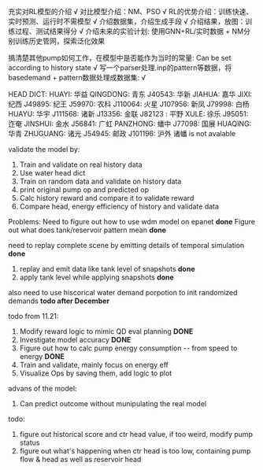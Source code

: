 充实对RL模型的介绍 √
对比模型介绍：NM、PSO √
RL的优势介绍：训练快速、实时预测、运行时不需模型 √
介绍数据集，介绍生成手段 √
介绍结果，放图：训练过程、测试结果得分 √
介绍未来的实验计划: 使用GNN+RL/实时数据 + NM分别训练历史管网，探索泛化效果 

搞清楚其他pump如何工作，在模型中是否能作为当时的常量: Can be set according to history state  √
写一个parser处理.inp的pattern等数据，将basedemand + pattern数据处理成数据集: √

HEAD DICT:
HUAYI: 华益
QINGDONG: 青东
J40543: 华新
JIAHUA: 嘉华
JIXI: 纪西
J49895: 纪王
J59970: 农科
J110064: 火星
J107956: 新凤
J79998: 白杨
HUAYU: 华宇
J111568: 诸新
J13356: 金联
J82123 : 平野 
XULE: 徐乐
J95051: 迮奄
JINSHUI: 金水
J56841: 广虹
PANZHONG: 蟠中
J77098: 国展
HUAQING: 华青
ZHUGUANG: 诸光
J54945: 邮政
J101196: 沪外
诸蟠 is not avalable

validate the model by:
1. Train and validate on real history data
2. Use water head dict
3. Train on random data and validate on history data
4. print original pump op and predicted op
5. Calc history reward and compare it to validate reward
6. Compare head, energy efficiency of history and validate data

Problems:
    Need to figure out how to use wdm model on epanet **done**
    Figure out what does tank/reservoir pattern mean **done**

need to replay complete scene by emitting details of temporal simulation **done**

1. replay and emit data like tank level of snapshots **done**
2. apply tank level while applying snapshots **done**
   
also need to use hiscorical water demand porpotion to init randomized demands **todo after December**

todo from 11.21:
1. Modify reward logic to mimic QD eval planning **DONE**
2. Investigate model accuracy **DONE**
3. Figure out how to calc pump energy consumption -- from speed to energy **DONE**
4. Train and validate, mainly focus on energy eff
5. Visualize Ops by saving them, add logic to plot

advans of the model: 
1. Can predict outcome without munipulating the real model

todo:
1. figure out historical score and ctr head value, if too weird, modify pump status
2. figure out what's happening when ctr head is too low, containing pump flow & head as well as reservoir head